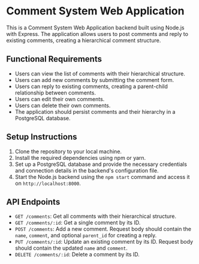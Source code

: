 # Comment System Web Application

This is a Comment System Web Application backend built using Node.js with Express. The application allows users to post comments and reply to existing comments, creating a hierarchical comment structure.

## Functional Requirements

- Users can view the list of comments with their hierarchical structure.
- Users can add new comments by submitting the comment form.
- Users can reply to existing comments, creating a parent-child relationship between comments.
- Users can edit their own comments.
- Users can delete their own comments.
- The application should persist comments and their hierarchy in a PostgreSQL database.

## Setup Instructions

1. Clone the repository to your local machine.
2. Install the required dependencies using npm or yarn.
3. Set up a PostgreSQL database and provide the necessary credentials and connection details in the backend's configuration file.
4. Start the Node.js backend using the `npm start` command and access it on `http://localhost:8000`.

## API Endpoints

- `GET /comments`: Get all comments with their hierarchical structure.
- `GET /comments/:id`: Get a single comment by its ID.
- `POST /comments`: Add a new comment. Request body should contain the `name`, `comment`, and optional `parent_id` for creating a reply.
- `PUT /comments/:id`: Update an existing comment by its ID. Request body should contain the updated `name` and `comment`.
- `DELETE /comments/:id`: Delete a comment by its ID.
